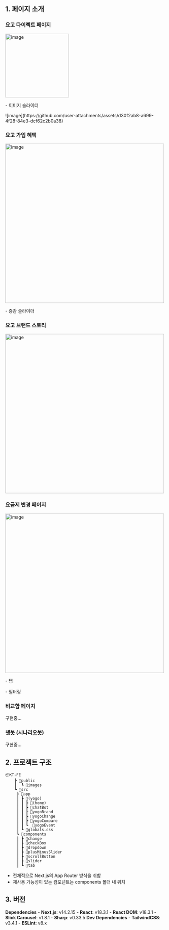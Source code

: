 ## 1. 페이지 소개
### 요고 다이렉트 페이지
<img width="200" alt="image" src="https://github.com/user-attachments/assets/7e269de7-af55-45f2-b70b-1231b404f904">
<p>- 이미지 슬라이더</p>
![image](https://github.com/user-attachments/assets/d30f2ab8-a699-4f28-84e3-dcf62c2b0a38)

### 요고 가입 혜택
<img width="500" alt="image" src="https://github.com/user-attachments/assets/4dad8ca1-bd0c-4256-a404-fdd778475a67">
<p>  - 증감 슬라이더 
</p>

### 요고 브랜드 스토리 
<img width="500" alt="image" src="https://github.com/user-attachments/assets/a76d9a90-57a6-42fa-8a41-52e63387300b">

### 요금제 변경 페이지
<img width="500" alt="image" src="https://github.com/user-attachments/assets/0be2384b-2a1a-4b34-9b17-ef89bc4e75ba">
<p>  - 탭</p>
<p>  - 필터링</p>

### 비교함 페이지
구현중...

### 챗봇 (시나리오봇)
구현중...

## 2. 프로젝트 구조
```
📦KT-FE
	┣ 📂public
	┃  ┗ 📂images
	┗ 📂src
	 ┣ 📂app
	 ┃ ┣ 📂(yogo)
	 ┃ ┃ ┣ 📂(home)
	 ┃ ┃ ┣ 📂chatBot
	 ┃ ┃ ┣ 📂yogoBrand
	 ┃ ┃ ┣ 📂yogoChange
	 ┃ ┃ ┣ 📂yogoCompare
	 ┃ ┃ ┗  📂yogoEvent
	 ┃ ┗ 📜globals.css
	 ┗ 📂components
	 ┃ ┣ 📂change
	 ┃ ┣ 📂checkBox
	 ┃ ┣ 📂dropdown
	 ┃ ┣ 📂plusMinusSlider
	 ┃ ┣ 📂scrollButton
	 ┃ ┣ 📂slider
	 ┃ ┗ 📂tab
```
- 전체적으로 Next.js의 App Router 방식을 취함
- 재사용 가능성이 있는 컴포넌트는 components 폴더 내 위치

## 3. 버전
**Dependencies**
    - **Next.js**: v14.2.15
    - **React**: v18.3.1
    - **React DOM**: v18.3.1
    - **Slick Carousel**: v1.8.1
    - **Sharp**: v0.33.5
**Dev Dependencies**
    - **TailwindCSS**: v3.4.1
    - **ESLint**: v8.x
